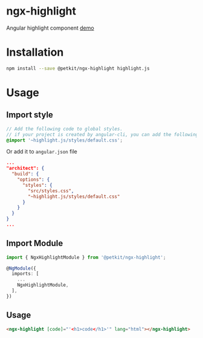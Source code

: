 # ngx-highlight
Angular highlight component [demo](https://stackblitz.com/edit/angular-ngx-highlight)

# Installation
```bash
npm install --save @petkit/ngx-highlight highlight.js
```

# Usage
## Import style

```scss
// Add the following code to global styles.
// if your project is created by angular-cli, you can add the following code to 'style.scss' in src dir.
@import '~highlight.js/styles/default.css';
```

Or add it to `angular.json` file

```json
...
"architect": {
  "build": {
    "options": {
      "styles": {
        "src/styles.css",
        "~highlight.js/styles/default.css"
      }
    }
  }
}
...
```

## Import Module

```ts
import { NgxHighlightModule } from '@petkit/ngx-highlight';

@NgModule({
  imports: [
    ...
    NgxHighlightModule,
  ],
})
```

## Usage

```html
<ngx-highlight [code]="'<h1>code</h1>'" lang="html"></ngx-highlight>
```


